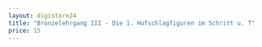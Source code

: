 ```yaml
---
layout: digistore24
title: "Bronzelehrgang III - Die 1. Hufschlagfiguren im Schritt u. T"
price: 15
---
```

